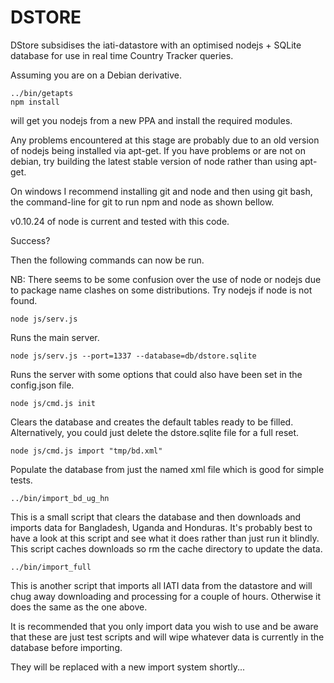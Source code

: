 DSTORE
======

DStore subsidises the iati-datastore with an optimised nodejs + 
SQLite database for use in real time Country Tracker queries.

Assuming you are on a Debian derivative.

	../bin/getapts
	npm install

will get you nodejs from a new PPA and install the required modules.

Any problems encountered at this stage are probably due to an old 
version of nodejs being installed via apt-get. If you have problems 
or are not on debian, try building the latest stable version of 
node rather than using apt-get.

On windows I recommend installing git and node and then using git 
bash, the command-line for git to run npm and node as shown bellow.

v0.10.24 of node is current and tested with this code.

Success?

Then the following commands can now be run.

NB: There seems to be some confusion over the use of node or nodejs 
due to package name clashes on some distributions. Try nodejs if 
node is not found.


	node js/serv.js

Runs the main server.


	node js/serv.js --port=1337 --database=db/dstore.sqlite

Runs the server with some options that could also have been set in 
the config.json file.


	node js/cmd.js init


Clears the database and creates the default tables ready to be 
filled. Alternatively, you could just delete the dstore.sqlite file 
for a full reset.


	node js/cmd.js import "tmp/bd.xml"

Populate the database from just the named xml file which is good 
for simple tests.


	../bin/import_bd_ug_hn

This is a small script that clears the database and then downloads 
and imports data for Bangladesh, Uganda and Honduras. It's probably 
best to have a look at this script and see what it does rather than 
just run it blindly. This script caches downloads so rm the cache 
directory to update the data.


	../bin/import_full

This is another script that imports all IATI data from the datastore 
and will chug away downloading and processing for a couple of hours. 
Otherwise it does the same as the one above.


It is recommended that you only import data you wish to use and be 
aware that these are just test scripts and will wipe whatever data 
is currently in the database before importing.

They will be replaced with a new import system shortly...




